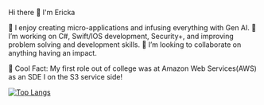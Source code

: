 Hi there 👋 I'm Ericka

🔭 I enjoy creating micro-applications and infusing everything with Gen AI.
📍 I’m working on C#, Swift/IOS development, Security+, and improving problem solving and development skills.
🌱 I’m looking to collaborate on anything having an impact.

🌟 Cool Fact: My first role out of college was at Amazon Web Services(AWS) as an SDE I on the S3 service side!


[![Top Langs](https://github-readme-stats.vercel.app/api/top-langs/?username=eriimango&langs_count=10&size_weight=0.5&count_weight=0.5&hide=html,GLSL,stylus )](https://github.com/eriimango/github-readme-stats)

